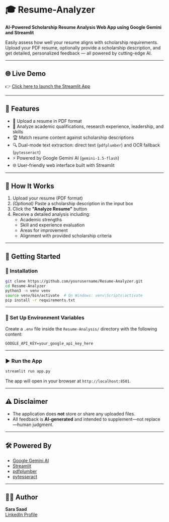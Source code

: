 # 🎓 Resume-Analyzer

**AI-Powered Scholarship Resume Analysis Web App using Google Gemini and Streamlit**

Easily assess how well your resume aligns with scholarship requirements. Upload your PDF resume, optionally provide a scholarship description, and get detailed, personalized feedback — all powered by cutting-edge AI.

---

## 🌐 Live Demo

👉 [Click here to launch the Streamlit App](https://scholarships-resume-analyzer-k78jpyqbzzejyvavspbna6.streamlit.app)

---

## 📌 Features

- 📄 Upload a resume in PDF format
- 🧠 Analyze academic qualifications, research experience, leadership, and skills
- 🏆 Match resume content against scholarship descriptions
- 🔍 Dual-mode text extraction: direct text (`pdfplumber`) and OCR fallback (`pytesseract`)
- ⚡ Powered by Google Gemini AI (`gemini-1.5-flash`)
- 🌐 User-friendly web interface built with Streamlit

---

## 🧠 How It Works

1. Upload your resume (PDF format)
2. *(Optional)* Paste a scholarship description in the input box
3. Click the **"Analyze Resume"** button
4. Receive a detailed analysis including:
   - Academic strengths
   - Skill and experience evaluation
   - Areas for improvement
   - Alignment with provided scholarship criteria

---

## 🚀 Getting Started

### 🔧 Installation

```bash
git clone https://github.com/yourusername/Resume-Analyzer.git
cd Resume-Analyzer
python3 -m venv venv
source venv/bin/activate  # On Windows: venv\Scripts\activate
pip install -r requirements.txt
```

---

### 🔑 Set Up Environment Variables

Create a `.env` file inside the `Resume-Analysis/` directory with the following content:

```env
GOOGLE_API_KEY=your_google_api_key_here
```

---

### ▶️ Run the App

```bash
streamlit run app.py
```

The app will open in your browser at `http://localhost:8501`.

---


## ⚠️ Disclaimer

- The application does **not** store or share any uploaded files.
- All feedback is **AI-generated** and intended to supplement—not replace—human judgment.

---

## 🛠️ Powered By

- [Google Gemini AI](https://cloud.google.com/ai/generative-ai)
- [Streamlit](https://streamlit.io/)
- [pdfplumber](https://github.com/jsvine/pdfplumber)
- [pytesseract](https://github.com/madmaze/pytesseract)

---

## 👩‍💻 Author

**Sara Saad**  
[LinkedIn Profile](https://www.linkedin.com/in/sara-sherif-daoud/)
